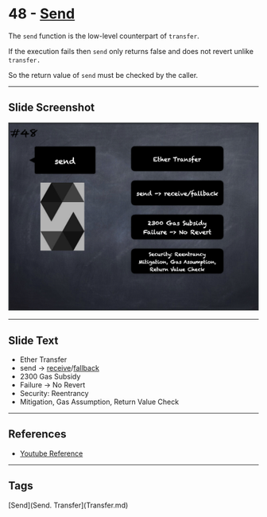 # 48 - [Send](Send.md)
The `send` function is the low-level counterpart of `transfer`. 

If the execution fails then `send` only returns false and does not revert unlike `transfer.` 

So the return value of `send` must be checked by the caller.

___
## Slide Screenshot
![048.png](../../images/solidity101/048.png)
___
## Slide Text
- Ether Transfer
- send -> [receive](Receive%20Function.md)/[fallback](Fallback%20Function.md)
- 2300 Gas Subsidy
- Failure -> No Revert
- Security: Reentrancy
- Mitigation, Gas Assumption, Return Value Check
___
## References
- [Youtube Reference](https://youtu.be/6VIJpze1jbU?t=1075)
___
## Tags
[Send](Send.
Transfer](Transfer.md)



